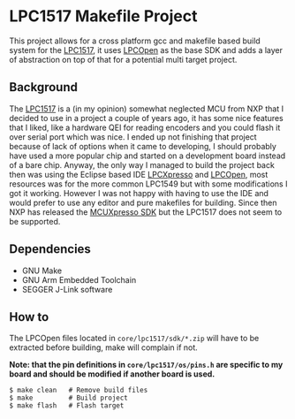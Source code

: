 # LPC1517 Makefile Project

This project allows for a cross platform gcc and makefile based build
system for the [LPC1517], it uses [LPCOpen] as the base SDK and adds a
layer of abstraction on top of that for a potential multi target
project.

## Background

The [LPC1517] is a (in my opinion) somewhat neglected MCU from NXP
that I decided to use in a project a couple of years ago, it has some
nice features that I liked, like a hardware QEI for reading encoders
and you could flash it over serial port which was nice. I ended up not
finishing that project because of lack of options when it came to
developing, I should probably have used a more popular chip and
started on a development board instead of a bare chip. Anyway, the
only way I managed to build the project back then was using the
Eclipse based IDE [LPCXpresso] and [LPCOpen], most resources was for
the more common LPC1549 but with some modifications I got it
working. However I was not happy with having to use the IDE and would
prefer to use any editor and pure makefiles for building. Since then
NXP has released the [MCUXpresso SDK] but the LPC1517 does not seem to
be supported.

## Dependencies

- GNU Make
- GNU Arm Embedded Toolchain
- SEGGER J-Link software

## How to

The LPCOpen files located in `core/lpc1517/sdk/*.zip` will have to be
extracted before building, make will complain if not.

**Note: that the pin definitions in `core/lpc1517/os/pins.h` are
specific to my board and should be modified if another board is
used.**

```console
$ make clean   # Remove build files
$ make         # Build project
$ make flash   # Flash target
```

[LPC1517]: https://www.nxp.com/products/processors-and-microcontrollers/arm-microcontrollers/general-purpose-mcus/lpc1500-cortex-m3/motion-control-32-bit-microcontroller-based-on-arm-cortex-m3:LPC1517JBD64
[LPCXpresso]: https://www.nxp.com/design/microcontrollers-developer-resources/lpc-microcontroller-utilities/lpcxpresso-ide-v8-2-2:LPCXPRESSO
[LPCOpen]: https://www.nxp.com/design/microcontrollers-developer-resources/lpcopen-libraries-and-examples:LPC-OPEN-LIBRARIES 
[MCUXpresso SDK]: https://www.nxp.com/design/software/development-software/mcuxpresso-software-and-tools/mcuxpresso-software-development-kit-sdk:MCUXpresso-SDK
